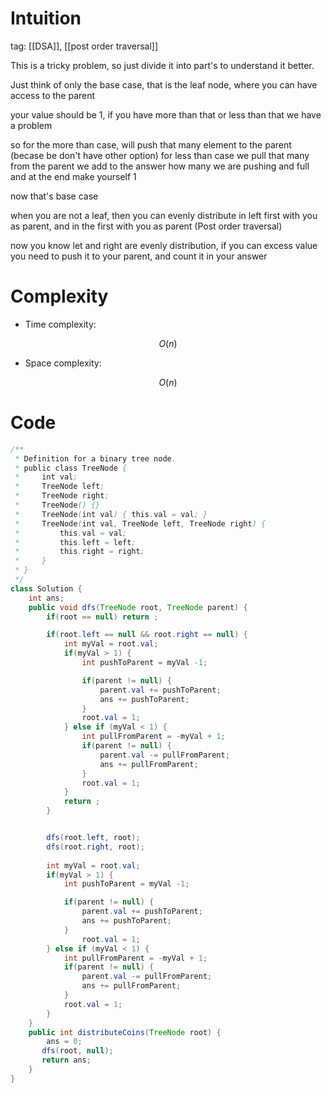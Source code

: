 # Intuition
<!-- Describe your first thoughts on how to solve this problem. -->


tag: [[DSA]], [[post order traversal]]

This is a tricky problem, so just divide it into part's to understand it better. 

Just think of only the base case, 
that is the leaf node, where you can have access to the parent 

your value should be 1, if you have more than that or less than that we have a problem 

so for the more than case, will push that many element to the parent (becase be don't have other option)
for less than case we pull that many from the parent 
we add to the answer how many we are pushing and full 
and at the end make yourself 1


now that's base case 

when you are not a leaf, then you can evenly distribute in left first with you as parent, and in the first with you as parent (Post order traversal)

now you know let and right are evenly distribution, if you can excess value you need to push it to your parent, 
and count it in your answer 


# Complexity
- Time complexity:
<!-- Add your time complexity here, e.g. $$O(n)$$ -->
$$O(n)$$

- Space complexity:
<!-- Add your space complexity here, e.g. $$O(n)$$ -->
$$O(n)$$

# Code
```java []
/**
 * Definition for a binary tree node.
 * public class TreeNode {
 *     int val;
 *     TreeNode left;
 *     TreeNode right;
 *     TreeNode() {}
 *     TreeNode(int val) { this.val = val; }
 *     TreeNode(int val, TreeNode left, TreeNode right) {
 *         this.val = val;
 *         this.left = left;
 *         this.right = right;
 *     }
 * }
 */
class Solution {
    int ans;
    public void dfs(TreeNode root, TreeNode parent) {
        if(root == null) return ;

        if(root.left == null && root.right == null) {
            int myVal = root.val;
            if(myVal > 1) {
                int pushToParent = myVal -1;

                if(parent != null) {
                    parent.val += pushToParent;
                    ans += pushToParent;
                }
                root.val = 1;
            } else if (myVal < 1) {
                int pullFromParent = -myVal + 1;
                if(parent != null) {
                    parent.val -= pullFromParent;
                    ans += pullFromParent;
                }
                root.val = 1;
            }
            return ;
        }


        dfs(root.left, root);
        dfs(root.right, root);
        
        int myVal = root.val;
        if(myVal > 1) {
            int pushToParent = myVal -1;

            if(parent != null) {
                parent.val += pushToParent;
                ans += pushToParent;
            }
                root.val = 1;
        } else if (myVal < 1) {
            int pullFromParent = -myVal + 1;
            if(parent != null) {
                parent.val -= pullFromParent;
                ans += pullFromParent;
            }
            root.val = 1;
        }
    }
    public int distributeCoins(TreeNode root) {
        ans = 0;
       dfs(root, null); 
       return ans;
    }
}
```